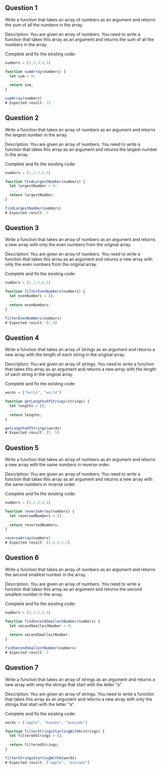 ## Question 1

Write a function that takes an array of numbers as an argument and returns the sum of all the numbers in the array.

Description:
You are given an array of numbers. You need to write a function that takes this array as an argument and returns the sum of all the numbers in the array.

Complete and fix the existing code:

```javascript
numbers = [1,2,3,4,5]

function sumArray(numbers) {
  let sum = 0;
  ....
  return sum;
}

sumArray(numbers)
# Expected result: 15

```

## Question 2

Write a function that takes an array of numbers as an argument and returns the largest number in the array.

Description:
You are given an array of numbers. You need to write a function that takes this array as an argument and returns the largest number in the array.

Complete and fix the existing code:

```javascript
numbers = [1,2,3,4,5]

function findLargestNumber(numbers) {
  let largestNumber = 0;
  ....
  return largestNumber;
}

findLargestNumber(numbers)
# Expected result: 5

```

## Question 3

Write a function that takes an array of numbers as an argument and returns a new array with only the even numbers from the original array.

Description:
You are given an array of numbers. You need to write a function that takes this array as an argument and returns a new array with only the even numbers from the original array.

Complete and fix the existing code:

```javascript
numbers = [1,2,3,4,5]

function filterEvenNumbers(numbers) {
  let evenNumbers = [];
  ...
  return evenNumbers;
}

filterEvenNumbers(numbers)
# Expected result: [2,4]

```

## Question 4

Write a function that takes an array of strings as an argument and returns a new array with the length of each string in the original array.

Description:
You are given an array of strings. You need to write a function that takes this array as an argument and returns a new array with the length of each string in the original array.

Complete and fix the existing code:

```javascript
words = ["hello", "world"]

function getLengthsOfStrings(strings) {
  let lengths = [];
  ...
  return lengths;
}

getLengthsOfStrings(words)
# Expected result: [5, 5]

```

## Question 5

Write a function that takes an array of numbers as an argument and returns a new array with the same numbers in reverse order.

Description:
You are given an array of numbers. You need to write a function that takes this array as an argument and returns a new array with the same numbers in reverse order.

Complete and fix the existing code:

```javascript
numbers = [1,2,3,4,5]

function reverseArray(numbers) {
  let reversedNumbers = [];
  ...
  return reversedNumbers;
}

reverseArray(numbers)
# Expected result: [5,4,3,2,1]

```

## Question 6

Write a function that takes an array of numbers as an argument and returns the second smallest number in the array.

Description:
You are given an array of numbers. You need to write a function that takes this array as an argument and returns the second smallest number in the array.

Complete and fix the existing code:

```javascript
numbers = [1,2,3,4,5]

function findSecondSmallestNumber(numbers) {
  let secondSmallestNumber = 0;
  ...
  return secondSmallestNumber;
}

findSecondSmallestNumber(numbers)
# Expected result: 2

```

## Question 7

Write a function that takes an array of strings as an argument and returns a new array with only the strings that start with the letter "a".

Description:
You are given an array of strings. You need to write a function that takes this array as an argument and returns a new array with only the strings that start with the letter "a".

Complete and fix the existing code:

```javascript
words = ["apple", "banana", "avocado"]

function filterStringsStartingWithA(strings) {
  let filteredStrings = [];
  ...
  return filteredStrings;
}

filterStringsStartingWithA(words)
# Expected result: ["apple", "avocado"]

```
